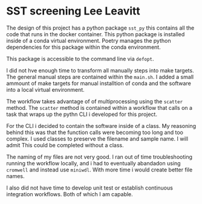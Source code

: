 # SST screening Lee Leavitt

The design of this project has a python package `sst_py` this contains all the code that runs in the docker container. This python package is installed inside of a conda virtual environment. Poetry manages the python dependencies for this package within the conda environment.

This package is accessible to the command line via `defopt`.

I did not hve enough time to transform all manually steps into make targets. The general manual steps are contained within the `main.sh`. I added a small ammount of make targets for manual installtion of conda and the software into a local virtual environment.

The workflow takes advantage of of multiprocessing using the `scatter` method. The `scatter` method is contained within a workflow that calls on a task that wraps up the pythn CLI i developed for this project.

For the CLI i decided to contain the software inside of a class. My reasoning behind this was that the function calls were becoming too long and too complex. I used classes to preserve the filename and sample name. I will admit This could be completed without a class.

The naming of my files are not very good. I ran out of time troubleshooting running the workflow locally, and i had to eventually abandadon using `cromwell` and instead use `miniwdl`. With more time i would create better file names.

I also did not have time to develop unit test or establish continuous integration workflows. Both of which I am capable.